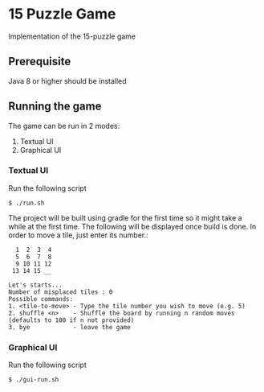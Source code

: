 # 15 Puzzle Game
Implementation of the 15-puzzle game

## Prerequisite
Java 8 or higher should be installed

## Running the game
The game can be run in 2 modes:
1. Textual UI
2. Graphical UI

### Textual UI

Run the following script
```
$ ./run.sh
```

The project will be built using gradle for the first time so it might take a while at the first time.
The following will be displayed once build is done. In order to move a tile, just enter its number.:

```
  1  2  3  4
  5  6  7  8
  9 10 11 12
 13 14 15 __

Let's starts...
Number of misplaced tiles : 0
Possible commands:
1. <tile-to-move> - Type the tile number you wish to move (e.g. 5)
2. shuffle <n>    - Shuffle the board by running n random moves (defaults to 100 if n not provided)
3. bye            - leave the game
```

### Graphical UI
Run the following script
```
$ ./gui-run.sh
```
